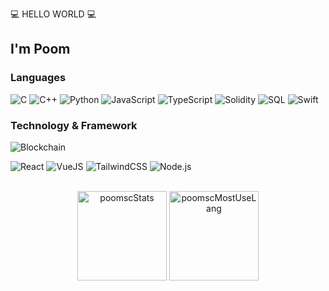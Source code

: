 💻 HELLO WORLD 💻
## I'm Poom
### Languages
![C](https://img.shields.io/badge/-C-000?&logo=C)
![C++](https://img.shields.io/badge/-C++-000?&logo=c%2b%2b&logoColor=00599C)
![Python](https://img.shields.io/badge/-Python-000?&logo=python)
![JavaScript](https://img.shields.io/badge/-JavaScript-000?&logo=JavaScript&logoColor=ddc508)
![TypeScript](https://img.shields.io/badge/-TypeScript-000?&logo=TypeScript&logoColor=007ACC)
![Solidity](https://img.shields.io/badge/-TypeScript-000?&logo=Solidity&logoColor=solidity)
![SQL](https://img.shields.io/badge/-SQL-000?&logo=MySQL&logoColor=Sql)
![Swift](https://img.shields.io/badge/-Swift-000?&logo=Swift)

### Technology & Framework
![Blockchain](https://img.shields.io/badge/-Blockchain-000?&logo=Ethereum&logoColor=3C3C3D)

![React](https://img.shields.io/badge/-React-000?&logo=React)
![VueJS](https://img.shields.io/badge/-VueJS-000?&logo=Vue.js)
![TailwindCSS](https://img.shields.io/badge/-TailwindCSS-000?&logo=tailwind-css)
![Node.js](https://img.shields.io/badge/-Node.js-000?&logo=node.js)

<!-- https://simpleicons.org/ -->
<br/>
<div align="center">
<img height="143px" src="https://github-readme-stats.vercel.app/api?username=poomsc&show_icons=true&theme=gotham" alt="poomscStats" />

<img height="143px" src="https://github-readme-stats.vercel.app/api/top-langs/?username=anuraghazra&layout=compact&theme=gotham" alt="poomscMostUseLang">
</div>
